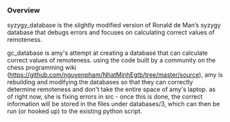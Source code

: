 ### Overview

syzygy_database is the slightly modified version of Ronald de Man’s syzygy database that debugs errors and focuses on calculating correct values of remoteness. 

gc_database is amy's attempt at creating a database that can calculate correct values of remoteness. using the code built by a community on the chess programming wiki (https://github.com/nguyenpham/NhatMinhEgtb/tree/master/source), amy is rebuilding and modifying the databases so that they can correctly determine remoteness and don't take the entire space of amy's laptop. as of right now, she is fixing errors in src - once this is done, the correct information will be stored in the files under databases/3, which can then be run (or hooked up) to the existing python script.